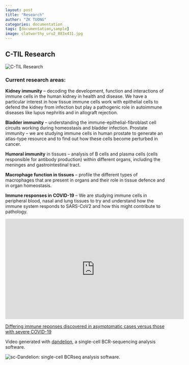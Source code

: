 ```yaml
---
layout: post
title: "Research"
author: "ZK TUONG"
categories: documentation
tags: [documentation,sample]
image: clatworthy_uru2_883x431.jpg
---
```


## C-TIL Research

<img src="http://www.med.cam.ac.uk/clatworthy/files/2021/01/Untitled-4.png" alt="C-TIL Research">

### Current research areas:

**Kidney immunity** – decoding the development, function and interactions of immune cells in the human kidney in health and disease. We have a particular interest in how tissue immune cells work with epithelial cells to defend the kidney from infection but play a pathogenic role in autoimmune diseases like lupus nephritis and in allograft rejection.

**Bladder immunity** – understanding the immune-epithelial-fibroblast cell circuits working during homeostasis and bladder infection.
Prostate immunity – we are studying immune cells in human prostate to generate an atlas-type resource and to find out how these cells become perturbed in cancer.

**Humoral immunity** in tissues – analysis of B cells and plasma cells (cells responsible for antibody production) within different organs, including the meninges and gastrointestinal tract.

**Macrophage function in tissues** – profile the different types of macrophages that are present in organs and their role in tissue defence and in organ homeostasis.

**Immune responses in COVID-19** – We are studying immune cells in peripheral blood, nasal and lung tissues to try and understand how the immune system responds to SARS-CoV2 and how this might contribute to pathology.

<iframe width="560" height="315" src="https://www.youtube.com/embed/3X6WbbdA6Xo" title="YouTube video player" frameborder="0" allow="accelerometer; autoplay; clipboard-write; encrypted-media; gyroscope; picture-in-picture" allowfullscreen></iframe>

[Differing immune reponses discovered in asymptomatic cases versus those with severe COVID-19](https://www.sanger.ac.uk/news_item/differing-immune-reponses-discovered-in-asymptomatic-cases-versus-those-with-severe-covid-19/)

Video generated with [dandelion](https://github.com/clatworthylab/dandelion), a single-cell BCR-sequencing analysis software.

<img src="https://github.com/clatworthylab/dandelion/blob/master/docs/notebooks/img/dandelion_logo_illustration.png" alt="sc-Dandelion: single-cell BCRseq analysis software.">
